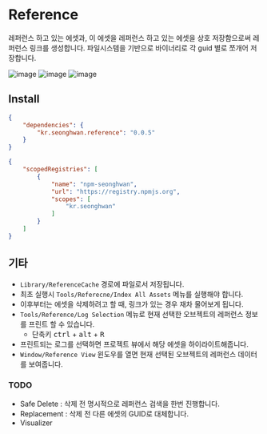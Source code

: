 # Reference

레퍼런스 하고 있는 에셋과, 이 에셋을 레퍼런스 하고 있는 에셋을 상호 저장함으로써 레퍼런스 링크를 생성합니다. 파일시스템을 기반으로 바이너리로 각 guid 별로 쪼개어 저장합니다. 

![image](https://user-images.githubusercontent.com/79823287/131787910-1cc009e6-d483-4a87-afb0-a6ac31d3cf0d.png)
![image](https://user-images.githubusercontent.com/79823287/131797772-078dda37-0917-4d98-abea-f09645e33a77.png)
![image](https://user-images.githubusercontent.com/79823287/131797825-213d2927-db5a-47d0-a02d-bb87e0400b52.png)

## Install

```json
{
    "dependencies": {
        "kr.seonghwan.reference": "0.0.5"
    }
}
```

```json
{
    "scopedRegistries": [
        {
            "name": "npm-seonghwan",
            "url": "https://registry.npmjs.org",
            "scopes": [
                "kr.seonghwan"
            ]
        }
    ]
}
```

## 기타
- `Library/ReferenceCache` 경로에 파일로서 저장됩니다.  
- 최초 실행시 `Tools/Referecne/Index All Assets` 메뉴를 실행해야 합니다.  
- 이후부터는 에셋을 삭제하려고 할 때, 링크가 있는 경우 재차 물어보게 됩니다.  
- `Tools/Reference/Log Selection` 메뉴로 현재 선택한 오브젝트의 레퍼런스 정보를 프린트 할 수 있습니다. 
  - 단축키 <kbd>ctrl</kbd> + <kbd>alt</kbd> + <kbd>R</kbd>  
- 프린트되는 로그를 선택하면 프로젝트 뷰에서 해당 에셋을 하이라이트해줍니다.  
- `Window/Reference View` 윈도우를 열면 현재 선택된 오브젝트의 레퍼런스 데이터를 보여줍니다.


### TODO
- Safe Delete : 삭제 전 명시적으로 레퍼런스 검색을 한번 진행합니다.  
- Replacement : 삭제 전 다른 에셋의 GUID로 대체합니다.  
- Visualizer
